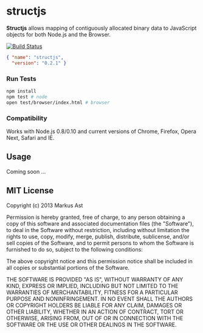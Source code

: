 # structjs

**Structjs** allows mapping of contiguously allocated binary data to JavaScript objects for both Node.js and the Browser.

[![Build Status](https://secure.travis-ci.org/rkusa/structjs.png)](http://travis-ci.org/rkusa/structjs)

```json
{ "name": "structjs",
  "version": "0.2.1" }
```

### Run Tests

```bash
npm install
npm test # node
open test/browser/index.html # browser
```

### Compatibility

Works with Node.js 0.8/0.10 and current versions of Chrome, Firefox, Opera Next, Safari and IE.

## Usage

Coming soon ...

## MIT License
Copyright (c) 2013 Markus Ast

Permission is hereby granted, free of charge, to any person obtaining a copy of this software and associated documentation files (the "Software"), to deal in the Software without restriction, including without limitation the rights to use, copy, modify, merge, publish, distribute, sublicense, and/or sell copies of the Software, and to permit persons to whom the Software is furnished to do so, subject to the following conditions:

The above copyright notice and this permission notice shall be included in all copies or substantial portions of the Software.

THE SOFTWARE IS PROVIDED "AS IS", WITHOUT WARRANTY OF ANY KIND, EXPRESS OR IMPLIED, INCLUDING BUT NOT LIMITED TO THE WARRANTIES OF MERCHANTABILITY, FITNESS FOR A PARTICULAR PURPOSE AND NONINFRINGEMENT. IN NO EVENT SHALL THE AUTHORS OR COPYRIGHT HOLDERS BE LIABLE FOR ANY CLAIM, DAMAGES OR OTHER LIABILITY, WHETHER IN AN ACTION OF CONTRACT, TORT OR OTHERWISE, ARISING FROM, OUT OF OR IN CONNECTION WITH THE SOFTWARE OR THE USE OR OTHER DEALINGS IN THE SOFTWARE.
